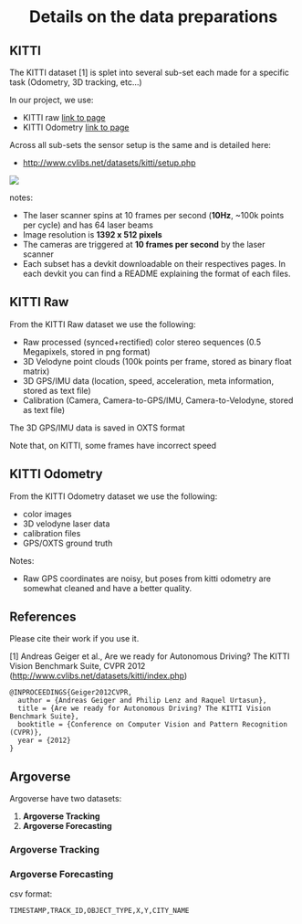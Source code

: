 <div align="center">  

# Details on the data preparations

</div>

## KITTI

The KITTI dataset [1] is splet into several sub-set each made for a specific task (Odometry, 3D tracking, etc...)

In our project, we use:
- KITTI raw [link to page](http://www.cvlibs.net/datasets/kitti/raw_data.php)
- KITTI Odometry [link to page](http://www.cvlibs.net/datasets/kitti/eval_odometry.php)

Across all sub-sets the sensor setup is the same and is detailed here:
- http://www.cvlibs.net/datasets/kitti/setup.php

![](http://www.cvlibs.net/datasets/kitti/images/setup_top_view.png)

notes:
- The laser scanner spins at 10 frames per second (**10Hz**, ~100k points per cycle) and has 64 laser beams
- Image resolution is **1392 x 512 pixels**
- The cameras are triggered at **10 frames per second** by the laser scanner
- Each subset has a devkit downloadable on their respectives pages. In each devkit you can find a README explaining the format of each files.

## KITTI Raw

From the KITTI Raw dataset we use the following:
- Raw processed (synced+rectified) color stereo sequences (0.5 Megapixels, stored in png format)
- 3D Velodyne point clouds (100k points per frame, stored as binary float matrix)
- 3D GPS/IMU data (location, speed, acceleration, meta information, stored as text file)
- Calibration (Camera, Camera-to-GPS/IMU, Camera-to-Velodyne, stored as text file)

The 3D GPS/IMU data is saved in OXTS format

Note that, on KITTI, some frames have incorrect speed

## KITTI Odometry

From the KITTI Odometry dataset we use the following:
- color images 
- 3D velodyne laser data
- calibration files
- GPS/OXTS ground truth


Notes:
- Raw GPS coordinates are noisy, but poses from kitti odometry are somewhat cleaned and have a better quality.

##  References

Please cite their work if you use it. 

[1] Andreas Geiger et al., Are we ready for Autonomous Driving? The KITTI Vision Benchmark Suite, CVPR 2012 (http://www.cvlibs.net/datasets/kitti/index.php)
```
@INPROCEEDINGS{Geiger2012CVPR,
  author = {Andreas Geiger and Philip Lenz and Raquel Urtasun},
  title = {Are we ready for Autonomous Driving? The KITTI Vision Benchmark Suite},
  booktitle = {Conference on Computer Vision and Pattern Recognition (CVPR)},
  year = {2012}
}
```

## Argoverse

Argoverse have two datasets:
1. **Argoverse Tracking**
2. **Argoverse Forecasting**

### Argoverse Tracking



### Argoverse Forecasting

csv format:

``TIMESTAMP,TRACK_ID,OBJECT_TYPE,X,Y,CITY_NAME``
